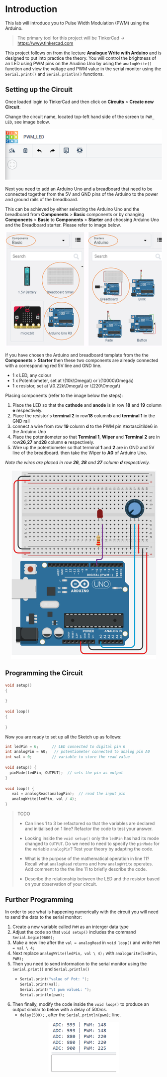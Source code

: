 #  Introduction

This lab will introduce you to Pulse Width Modulation (PWM) using the Arduino. 

> The primary tool for this project will be TinkerCad -> https://www.tinkercad.com

This project follows on from the lecture  **Analogue Write with Arduino** and is designed to put into practice the theory. You will control the brightness of an LED using PWM pins on the Arudino Uno by using the `analogWrite()` function and view the voltage and PWM value in the serial monitor using the `Serial.print()` and `Serial.println()` functions. 

## Setting up the Circuit

Once loaded login to TinkerCad and then click on **Circuits** > **Create new Circuit**.

Change the circuit name, located top-left hand side of the screen to `PWM_ LED`, see image below.


<div align=center>

![](./figures/step1.png)

</div>

Next you need to add an Arduino Uno and a breadboard that need to be connected together from the 5V and GND pins of the Arduino to the power and ground rails of the breadboard. 

This can be achieved by either selecting the Arduino Uno and the breadboard from **Components** > **Basic** components or by changing **Components** > **Basic** to **Components** > **Starter** and choosing Arduino Uno and the Breadboard starter. Please refer to image below.

<div align=center>

![](../MotorController/figures/step3-1.png)

</div>

If you have chosen the Arduino and breadboard template from the the **Components** > **Starter** then these two components are already connected with a corresponding red 5V line and GND line.

- 1 x LED, any colour
- 1 x Potentiometer, set at \\(10k\Omega\\) or \\(10000\Omega\\)
- 1 x resistor, set at \\(0.22k\Omega\\) or \\(220\Omega\\)

Placing components (refer to the image below the steps):

1. Place the LED so that the **cathode** and **anode** is in row **18** and **19** column **e** respectively.
2. Place the resistor's **terminal 2** in row**18** column**b** and **terminal 1** in the GND rail
3. connect a wire from row **19** column **d** to the PWM pin \textasciitilde6 in the Arduino Uno
4. Place the potentiometer so that **Terminal 1**, **Wiper** and **Terminal 2** are in row**26**,**27** and**28** column **e** respectively.
5. Wire up the potentiometer so that terminal **1** and **2** are in GND and 5V line of the breadboard. then take the Wiper to **A0** of Arduino Uno. 

*Note the wires are placed in row **26**, **28** and **27** column **d** respectively.*

<div align=center>

![](figures/step2.png)

</div>

## Programming the Circuit

```C++
void setup()
{

}

void loop()
{

}
```

Now you are ready to set up all the Sketch up as follows:

```C++
int ledPin = 6;      // LED connected to digital pin 6
int analogPin = A0;   // potentiometer connected to analog pin A0
int val = 0;         // variable to store the read value

void setup() {
  pinMode(ledPin, OUTPUT);  // sets the pin as output
}

void loop() {
   val = analogRead(analogPin);  // read the input pin
   analogWrite(ledPin, val / 4); 
}

```

> TODO
>
> - Can lines 1 to 3 be refactored so that the variables are declared and initialised on 1 line? Refactor the code to test your answer.
>
> - Looking inside the `void setup()` only the `ledPin` has had its mode changed to `OUTPUT`. Do we need to need to specify the `pinMode` for the variable `analogPin`? Test your theory by adapting the code.
>
> - What is the purpose of the mathematical operation in line 11? Recall what `analogRead` returns and how `analogWrite` operates. Add comment to the the line 11 to briefly describe the code.
>
> - Describe the relationship between the LED and the resistor based on your observation of your circuit.

## Further Programming

In order to see what is happening numerically with the circuit you will need to send the data to the serial monitor: 

1.  Create a new variable called `PWM` as an interger data type
2.  Adjust the code so that `void setup()` includes the command `Serial.begin(9600);`
3.  Make a new line after the `val = analogRead` in `void loop()` and write `PWM = val \ 4;`
4.  Next replace `analogWrite(ledPin, val \ 4);` with `analogWrite(ledPin, PWM);`
5. Then you need to send information to the serial monitor using the `Serial.print()` and `Serial.println()`
   - ```c++
     Serial.print("value of Pot: ");
     Serial.print(val);
     Serial.print("\t pwm valueL: ");
     Serial.println(pwm);
     ``` 
6.  Then finally, modify the code inside the `void loop()`  to produce an output similar to below with a delay of 500*ms*.
    - `delay(500);` , after the `Serial.println(pwm);` line. 

<div align=center>

![](./figures/step4.png)

</div>